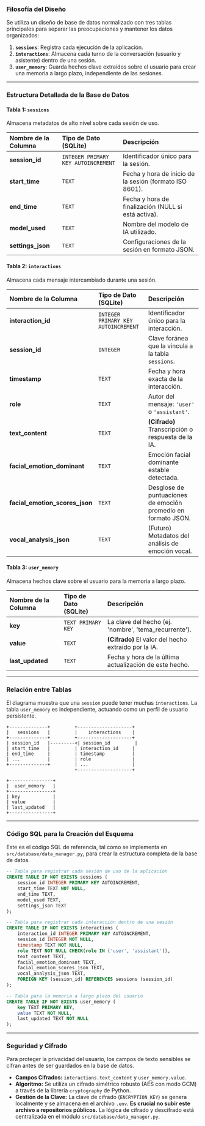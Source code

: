 ### Filosofía del Diseño

Se utiliza un diseño de base de datos normalizado con tres tablas principales para separar las preocupaciones y mantener los datos organizados:

1.  **`sessions`**: Registra cada ejecución de la aplicación.
2.  **`interactions`**: Almacena cada turno de la conversación (usuario y asistente) dentro de una sesión.
3.  **`user_memory`**: Guarda hechos clave extraídos sobre el usuario para crear una memoria a largo plazo, independiente de las sesiones.

---

### Estructura Detallada de la Base de Datos

#### Tabla 1: `sessions`

Almacena metadatos de alto nivel sobre cada sesión de uso.

| Nombre de la Columna | Tipo de Dato (SQLite)               | Descripción                                             |
| :------------------- | :---------------------------------- | :------------------------------------------------------ |
| **session_id**       | `INTEGER PRIMARY KEY AUTOINCREMENT` | Identificador único para la sesión.                     |
| **start_time**       | `TEXT`                              | Fecha y hora de inicio de la sesión (formato ISO 8601). |
| **end_time**         | `TEXT`                              | Fecha y hora de finalización (NULL si está activa).     |
| **model_used**       | `TEXT`                              | Nombre del modelo de IA utilizado.                      |
| **settings_json**    | `TEXT`                              | Configuraciones de la sesión en formato JSON.           |

#### Tabla 2: `interactions`

Almacena cada mensaje intercambiado durante una sesión.

| Nombre de la Columna           | Tipo de Dato (SQLite)               | Descripción                                                   |
| :----------------------------- | :---------------------------------- | :------------------------------------------------------------ |
| **interaction_id**             | `INTEGER PRIMARY KEY AUTOINCREMENT` | Identificador único para la interacción.                      |
| **session_id**                 | `INTEGER`                           | Clave foránea que la vincula a la tabla `sessions`.           |
| **timestamp**                  | `TEXT`                              | Fecha y hora exacta de la interacción.                        |
| **role**                       | `TEXT`                              | Autor del mensaje: `'user'` o `'assistant'`.                  |
| **text_content**               | `TEXT`                              | **(Cifrado)** Transcripción o respuesta de la IA.             |
| **facial_emotion_dominant**    | `TEXT`                              | Emoción facial dominante estable detectada.                   |
| **facial_emotion_scores_json** | `TEXT`                              | Desglose de puntuaciones de emoción promedio en formato JSON. |
| **vocal_analysis_json**        | `TEXT`                              | (Futuro) Metadatos del análisis de emoción vocal.             |

#### Tabla 3: `user_memory`

Almacena hechos clave sobre el usuario para la memoria a largo plazo.

| Nombre de la Columna | Tipo de Dato (SQLite) | Descripción                                            |
| :------------------- | :-------------------- | :----------------------------------------------------- |
| **key**              | `TEXT PRIMARY KEY`    | La clave del hecho (ej. 'nombre', 'tema_recurrente').  |
| **value**            | `TEXT`                | **(Cifrado)** El valor del hecho extraído por la IA.   |
| **last_updated**     | `TEXT`                | Fecha y hora de la última actualización de este hecho. |

---

### Relación entre Tablas

El diagrama muestra que una `session` puede tener muchas `interactions`. La tabla `user_memory` es independiente, actuando como un perfil de usuario persistente.

```
+--------------+         +--------------------+
|   sessions   |         |    interactions    |
+--------------+         +--------------------+
| session_id   |---------<| session_id         |
| start_time   |         | interaction_id     |
| end_time     |         | timestamp          |
| ...          |         | role               |
+--------------+         | ...                |
                         +--------------------+

+----------------+
|  user_memory   |
+----------------+
| key            |
| value          |
| last_updated   |
+----------------+
```

---

### Código SQL para la Creación del Esquema

Este es el código SQL de referencia, tal como se implementa en `src/database/data_manager.py`, para crear la estructura completa de la base de datos.

```sql
-- Tabla para registrar cada sesión de uso de la aplicación
CREATE TABLE IF NOT EXISTS sessions (
    session_id INTEGER PRIMARY KEY AUTOINCREMENT,
    start_time TEXT NOT NULL,
    end_time TEXT,
    model_used TEXT,
    settings_json TEXT
);

-- Tabla para registrar cada interacción dentro de una sesión
CREATE TABLE IF NOT EXISTS interactions (
    interaction_id INTEGER PRIMARY KEY AUTOINCREMENT,
    session_id INTEGER NOT NULL,
    timestamp TEXT NOT NULL,
    role TEXT NOT NULL CHECK(role IN ('user', 'assistant')),
    text_content TEXT,
    facial_emotion_dominant TEXT,
    facial_emotion_scores_json TEXT,
    vocal_analysis_json TEXT,
    FOREIGN KEY (session_id) REFERENCES sessions (session_id)
);

-- Tabla para la memoria a largo plazo del usuario
CREATE TABLE IF NOT EXISTS user_memory (
    key TEXT PRIMARY KEY,
    value TEXT NOT NULL,
    last_updated TEXT NOT NULL
);
```

---

### Seguridad y Cifrado

Para proteger la privacidad del usuario, los campos de texto sensibles se cifran antes de ser guardados en la base de datos.

- **Campos Cifrados:** `interactions.text_content` y `user_memory.value`.
- **Algoritmo:** Se utiliza un cifrado simétrico robusto (AES con modo GCM) a través de la librería `cryptography` de Python.
- **Gestión de la Clave:** La clave de cifrado (`ENCRYPTION_KEY`) se genera localmente y se almacena en el archivo `.env`. **Es crucial no subir este archivo a repositorios públicos.** La lógica de cifrado y descifrado está centralizada en el módulo `src/database/data_manager.py`.
